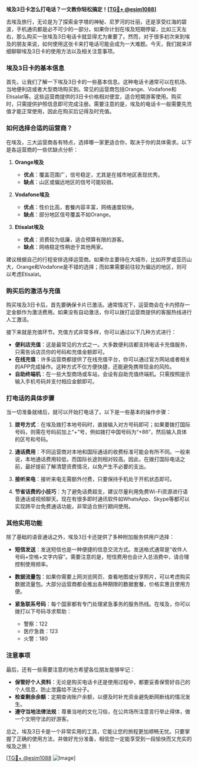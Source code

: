**埃及3日卡怎么打电话？一文教你轻松搞定！[[TG💪+ @esim1088](https://t.me/s/esim1088)]**

去埃及旅行，无论是为了探索金字塔的神秘、尼罗河的壮丽，还是享受红海的碧波，手机通讯都是必不可少的一部分。如果你计划在埃及短期停留，比如三天左右，那么购买一张埃及3日电话卡就显得尤为重要了。然而，对于很多初次来到埃及的朋友来说，如何使用这张卡来打电话可能会成为一大难题。今天，我们就来详细聊聊埃及3日卡的使用方法以及相关注意事项。

### 埃及3日卡的基本信息

首先，让我们了解一下埃及3日卡的一些基本信息。这种电话卡通常可以在机场、当地便利店或者大型商场购买到。常见的运营商包括Orange、Vodafone和Etisalat等。这些运营商提供的3日卡价格相对便宜，适合短期游客使用。购买时，只需提供护照信息即可完成注册。需要注意的是，埃及的电话卡一般需要先充值才能正常使用，因此在购买后记得及时充值。

### 如何选择合适的运营商？

在埃及，三大运营商各有特点，选择哪一家更适合你，取决于你的具体需求。以下是各运营商的一些优缺点分析：

1. **Orange埃及**
   - **优点**：覆盖范围广，信号稳定，尤其是在城市地区表现优秀。
   - **缺点**：山区或偏远地区的信号可能较弱。

2. **Vodafone埃及**
   - **优点**：性价比高，套餐内容丰富，网络速度较快。
   - **缺点**：部分地区信号覆盖不如Orange。

3. **Etisalat埃及**
   - **优点**：资费较为低廉，适合预算有限的游客。
   - **缺点**：网络稳定性稍逊于其他两家。

建议根据自己的行程安排选择运营商。如果你主要待在大城市，比如开罗或亚历山大，Orange和Vodafone是不错的选择；而如果需要前往较为偏远的地区，则可以考虑Etisalat。

### 购买后的激活与充值

购买埃及3日卡后，首先要确保卡片已激活。通常情况下，运营商会在卡内预存一定金额作为激活费用。如果没有自动激活，你可以拨打运营商提供的客服热线进行人工激活。

接下来就是充值环节。充值方式非常多样，你可以通过以下几种方式进行：

- **便利店充值**：这是最常见的方式之一。大多数便利店都支持电话卡充值服务，只需告诉店员你的号码和充值金额即可。
- **在线充值**：许多运营商都提供了在线充值平台，你可以通过官方网站或者相关的APP完成操作。这种方式不仅方便快捷，还能避免携带现金的风险。
- **自助终端机**：在一些大型商场或车站，会设有自助充值终端机。只需按照提示输入手机号码并支付相应金额即可。

### 打电话的具体步骤

当一切准备就绪后，就可以开始打电话了。以下是一些基本的操作步骤：

1. **拨号方式**：在埃及拨打本地号码时，直接输入对方号码即可；如果要拨打国际号码，则需在号码前加上“+”号，例如拨打中国号码为“+86”，然后输入具体的区号和号码。

2. **通话费用**：不同运营商对本地和国际通话的收费标准可能会有所不同。一般来说，本地通话费用较低，而国际长途则相对较高。因此，在拨打国际电话之前，最好提前了解清楚资费情况，以免产生不必要的支出。

3. **接听来电**：接听来电无需额外付费，只要保持手机处于开机状态即可。

4. **节省话费的小技巧**：为了避免话费超支，建议尽量利用免费Wi-Fi资源进行语音通话或视频聊天。现在有很多即时通讯软件如WhatsApp、Skype等都可以实现跨平台免费通话功能，非常适合旅行期间使用。

### 其他实用功能

除了基础的语音通话之外，埃及3日卡还提供了多种附加服务供用户选择：

- **短信发送**：发送短信也是一种便捷的信息交流方式。发送格式通常是“收件人号码+空格+文字内容”。需要注意的是，短信费用也会计入总消费中，请合理控制使用频率。
  
- **数据流量包**：如果你需要上网浏览网页、查看地图或分享照片，可以考虑购买数据流量包。大部分运营商都会推出各种期限的数据套餐，价格实惠且使用方便。

- **紧急联系号码**：每个国家都有专门处理紧急事务的服务热线。在埃及，你可以拨打以下号码寻求帮助：
  - 警察：122
  - 医疗急救：123
  - 火警：180

### 注意事项

最后，还有一些需要注意的地方希望各位朋友能够牢记：

- **保管好个人资料**：无论是购买电话卡还是使用过程中，都要妥善保管好自己的个人信息，防止泄露给不法分子。
- **检查剩余余额**：定期查询账户余额，以便及时补充资金避免断网断线的情况发生。
- **遵守当地法律法规**：尊重当地的文化习俗，在公共场所注意言行举止得体，做一个文明守法的好游客。

总之，埃及3日卡是一个非常实用的工具，它能让您的旅程更加顺畅无忧。只要掌握了正确的使用方法，并做好充分准备，相信您一定能享受到一段愉快而又充实的埃及之旅！

[[TG💪+ @esim1088](https://t.me/s/esim1088) ![Image](https://i.postimg.cc/4NQfJmqS/Snipaste-2025-05-13-00-14-12.png)]